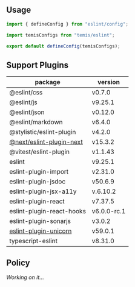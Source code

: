 ## Usage

```js
import { defineConfig } from "eslint/config";

import temisConfigs from "temis/eslint";

export default defineConfig(temisConfigs);
```

## Support Plugins

| package                                                                             | version     |
| ----------------------------------------------------------------------------------- | ----------- |
| @eslint/css                                                                         | v0.7.0      |
| @eslint/js                                                                          | v9.25.1     |
| @eslint/json                                                                        | v0.12.0     |
| @eslint/markdown                                                                    | v6.4.0      |
| @stylistic/eslint-plugin                                                            | v4.2.0      |
| [@next/eslint-plugin-next](https://nextjs.org/docs/app/api-reference/config/eslint) | v15.3.2     |
| @vitest/eslint-plugin                                                               | v1.1.43     |
| eslint                                                                              | v9.25.1     |
| eslint-plugin-import                                                                | v2.31.0     |
| eslint-plugin-jsdoc                                                                 | v50.6.9     |
| eslint-plugin-jsx-a11y                                                              | v.6.10.2    |
| eslint-plugin-react                                                                 | v7.37.5     |
| eslint-plugin-react-hooks                                                           | v6.0.0-rc.1 |
| eslint-plugin-sonarjs                                                               | v3.0.2      |
| [eslint-plugin-unicorn](https://github.com/sindresorhus/eslint-plugin-unicorn)      | v59.0.1     |
| typescript-eslint                                                                   | v8.31.0     |

## Policy

*Working on it...*
